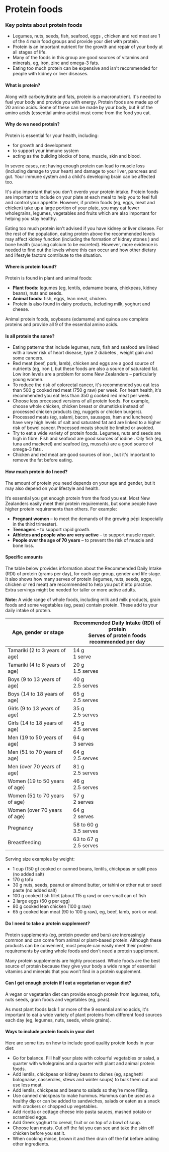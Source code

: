 # Protein foods

### Key points about protein foods

- Legumes, nuts, seeds, fish, seafood, eggs , chicken and red meat are 1 of the 4 main food groups and provide your diet with protein.
- Protein is an important nutrient for the growth and repair of your body at all stages of life.
- Many of the foods in this group are good sources of vitamins and minerals, eg, iron, zinc and omega-3 fats.
- Eating too much protein can be expensive and isn't recommended for people with kidney or liver diseases.

#### What is protein?

Along with carbohydrate and fats, protein is a macronutrient. It's needed to fuel your body and provide you with energy. Protein foods are made up of 20 amino acids. Some of these can be made by your body, but 9 of the amino acids (essential amino acids) must come from the food you eat.

#### Why do we need protein?

Protein is essential for your health, including:

- for growth and development
- to support your immune system
- acting as the building blocks of bone, muscle, skin and blood.

In severe cases, not having enough protein can lead to muscle loss (including damage to your heart) and damage to your liver, pancreas and gut. Your immune system and a child's developing brain can be affected too.

It's also important that you don't overdo your protein intake. Protein foods are important to include on your plate at each meal to help you to feel full and control your appetite. However, if protein foods (eg, eggs, meat and chicken) take up a large portion of your plate, you may eat fewer wholegrains, legumes, vegetables and fruits which are also important for helping you stay healthy.

Eating too much protein isn't advised if you have kidney or liver disease. For the rest of the population, eating protein above the recommended levels may affect kidney function (including the formation of kidney stones
) and bone health
(causing calcium to be excreted). However, more evidence is needed to find out the levels where this can occur and how other dietary and lifestyle factors contribute to the situation.

#### Where is protein found?

Protein is found in plant and animal foods:

- **Plant foods:** legumes (eg, lentils, edamame beans, chickpeas, kidney beans), nuts and seeds.
- **Animal foods:** fish, eggs, lean meat, chicken.
- Protein is also found in dairy products, including milk, yoghurt and cheese.

Animal protein foods, soybeans (edamame) and quinoa are complete proteins and provide all 9 of the essential amino acids.

#### Is all protein the same?

- Eating patterns that include legumes, nuts, fish and seafood are linked with a lower risk of heart disease, type 2 diabetes
  , weight gain and some cancers.
- Red meat (beef, pork, lamb), chicken and eggs are a good source of nutrients (eg, iron
  ), but these foods are also a source of saturated fat. Low iron levels
  are a problem for some New Zealanders – particularly young women.
- To reduce the risk of colorectal cancer, it's recommended you eat less than 500 g cooked red meat (750 g raw) per week. For heart health, it's recommended you eat less than 350 g cooked red meat per week.
- Choose less processed versions of all protein foods. For example, choose whole chicken, chicken breast or drumsticks instead of processed chicken products (eg, nuggets or chicken burgers).
- Processed meats (eg, salami, bacon, sausages, ham and luncheon) have very high levels of salt and saturated fat and are linked to a higher risk of bowel cancer. Processed meats should be limited or avoided.
- Try to eat a wide variety of protein foods. Legumes, nuts and seeds are high in fibre. Fish and seafood are good sources of iodine
  . Oily fish (eg, tuna and mackerel) and seafood (eg, mussels) are a good source of omega-3 fats
  .
- Chicken and red meat are good sources of iron
  , but it's important to remove the fat before eating.

#### How much protein do I need?

The amount of protein you need depends on your age and gender, but it may also depend on your lifestyle and health.

It’s essential you get enough protein from the food you eat. Most New Zealanders easily meet their protein requirements, but some people have higher protein requirements than others. For example:

- **Pregnant women** – to meet the demands of the growing pēpi (especially in the third trimester).
- **Teenagers** – to support rapid growth.
- **Athletes and people who are very active** – to support muscle repair.
- **People over the age of 70 years** – to prevent the risk of muscle and bone loss.

#### Specific amounts

The table below provides information about the Recommended Daily Intake (RDI) of protein (grams per day), for each age group, gender and life stage. It also shows how many serves of protein (legumes, nuts, seeds, eggs, chicken or red meat) are recommended to help you put it into practice. Extra servings might be needed for taller or more active adults.

**Note:** A wide range of whole foods, including milk and milk products, grain foods and some vegetables (eg, peas) contain protein. These add to your daily intake of protein.

| **Age, gender or stage**       | **Recommended Daily Intake (RDI) of protein <br>Serves of** **protein foods recommended per day** |
| ------------------------------ | ------------------------------------------------------------------------------------------------- |
| Tamariki (2 to 3 years of age) | 14 g <br>1 serve                                                                                  |
| Tamariki (4 to 8 years of age) | 20 g <br>1.5 serves                                                                               |
| Boys (9 to 13 years of age)    | 40 g <br>2.5 serves                                                                               |
| Boys (14 to 18 years of age)   | 65 g <br>2.5 serves                                                                               |
| Girls (9 to 13 years of age)   | 35 g <br>2.5 serves                                                                               |
| Girls (14 to 18 years of age)  | 45 g <br>2.5 serves                                                                               |
| Men (19 to 50 years of age)    | 64 g <br>3 serves                                                                                 |
| Men (51 to 70 years of age)    | 64 g <br>2.5 serves                                                                               |
| Men (over 70 years of age)     | 81 g <br>2.5 serves                                                                               |
| Women (19 to 50 years of age)  | 46 g <br>2.5 serves                                                                               |
| Women (51 to 70 years of age)  | 57 g <br>2 serves                                                                                 |
| Women (over 70 years of age)   | 64 g <br>2 serves                                                                                 |
| Pregnancy                      | 58 to 60 g <br>3.5 serves                                                                         |
| Breastfeeding                  | 63 to 67 g <br>2.5 serves                                                                         |

####

Serving size examples by weight:

- 1 cup (150 g) cooked or canned beans, lentils, chickpeas or split peas (no added salt)
- 170 g tofu
- 30 g nuts, seeds, peanut or almond butter, or tahini or other nut or seed paste (no added salt)
- 100 g cooked fish fillet (about 115 g raw) or one small can of fish
- 2 large eggs (60 g per egg)
- 80 g cooked lean chicken (100 g raw)
- 65 g cooked lean meat (90 to 100 g raw), eg, beef, lamb, pork or veal.

#### Do I need to take a protein supplement?

Protein supplements (eg, protein powder and bars) are increasingly common and can come from animal or plant-based protein. Although these products can be convenient, most people can easily meet their protein requirements by eating whole foods and don't need a protein supplement.

Many protein supplements are highly processed. Whole foods are the best source of protein because they give your body a wide range of essential vitamins and minerals that you won’t find in a protein supplement.

#### Can I get enough protein if I eat a vegetarian or vegan diet?

A vegan or vegetarian diet can provide enough protein from legumes, tofu, nuts seeds, grain foods and vegetables (eg, peas).

As most plant foods lack 1 or more of the 9 essential amino acids, it's important to eat a wide variety of plant proteins from different food sources each day (eg, legumes, nuts, seeds, whole grains).

#### Ways to include protein foods in your diet

Here are some tips on how to include good quality protein foods in your diet:

- Go for balance. Fill half your plate with colourful vegetables or salad, a quarter with wholegrains and a quarter with plant and animal protein foods.
- Add lentils, chickpeas or kidney beans to dishes (eg, spaghetti bolognaise, casseroles, stews and winter soups) to bulk them out and use less meat.
- Add lentils, chickpeas and beans to salads so they're more filling.
- Use canned chickpeas to make hummus. Hummus can be used as a healthy dip or can be added to sandwiches, salads or eaten as a snack with crackers or chopped up vegetables.
- Add ricotta or cottage cheese into pasta sauces, mashed potato or scrambled eggs.
- Add Greek yoghurt to cereal, fruit or on top of a bowl of soup.
- Choose lean meats. Cut off the fat you can see and take the skin off chicken before you eat it.
- When cooking mince, brown it and then drain off the fat before adding other ingredients.
